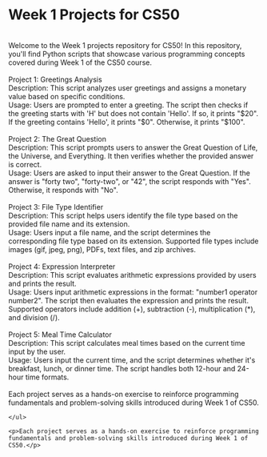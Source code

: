 # Week 1 Projects for CS50
<br>
Welcome to the Week 1 projects repository for CS50! In this repository, you'll find Python scripts that showcase various programming concepts covered during Week 1 of the CS50 course.
<br>
<br>
Project 1: Greetings Analysis
<br>
Description: This script analyzes user greetings and assigns a monetary value based on specific conditions.
<br>
Usage: Users are prompted to enter a greeting. The script then checks if the greeting starts with 'H' but does not contain 'Hello'. If so, it prints "$20". If the greeting contains 'Hello', it prints "$0". Otherwise, it prints "$100".
<br>
<br>
 Project 2: The Great Question
<br>
Description: This script prompts users to answer the Great Question of Life, the Universe, and Everything. It then verifies whether the provided answer is correct.
<br>
Usage: Users are asked to input their answer to the Great Question. If the answer is "forty two", "forty-two", or "42", the script responds with "Yes". Otherwise, it responds with "No".
<br>
<br>
 Project 3: File Type Identifier
<br>
Description: This script helps users identify the file type based on the provided file name and its extension.
<br>
Usage: Users input a file name, and the script determines the corresponding file type based on its extension. Supported file types include images (gif, jpeg, png), PDFs, text files, and zip archives.
<br>
<br>
 Project 4: Expression Interpreter
<br>
Description: This script evaluates arithmetic expressions provided by users and prints the result.
<br>
Usage: Users input arithmetic expressions in the format: "number1 operator number2". The script then evaluates the expression and prints the result. Supported operators include addition (+), subtraction (-), multiplication (*), and division (/).
<br>
<br>
 Project 5: Meal Time Calculator
<br>
Description: This script calculates meal times based on the current time input by the user.
<br>
Usage: Users input the current time, and the script determines whether it's breakfast, lunch, or dinner time. The script handles both 12-hour and 24-hour time formats.
<br>
<br>
Each project serves as a hands-on exercise to reinforce programming fundamentals and problem-solving skills introduced during Week 1 of CS50.


    </ul>

    <p>Each project serves as a hands-on exercise to reinforce programming fundamentals and problem-solving skills introduced during Week 1 of CS50.</p>
</body>
</html>

